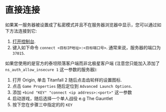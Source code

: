 # 直接连接

如果某一服务器被设置成了私密模式并且不在服务器浏览器中显示，您可以通过如下方法连接到它:

1. [打开控制台](commands.md#opening-the-console).
2. 键入如下命令 `connect <目标IP地址>:<目标端口号>`. 通常来说，服务器的端口为 `37015`.

如果您使用的是官方的泰坦陨落客户端而非北极星客户端 (注意您只能加入添加了 `ns_auth_allow_insecure 1` 这一参数的服务器):

1. 打开 Origin, 单击 Titanfall 2 随后点击齿轮样的设置图标.
2. 点击 `Game Properties` 随后定位到 `Advanced Launch Options`.
3. 添加 `+bind "KEY" "connect <ip address>:<port>"` 这一参数
4. 启动游戏，随后选择一个单人战役 e.g The Gauntlet
5. 按下您在步骤三中指定的的 `KEY` 
